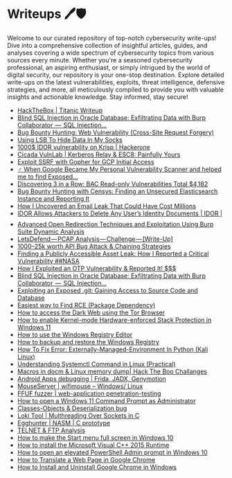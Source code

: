 # Writeups 🖊️🛡️
Welcome to our curated repository of top-notch cybersecurity write-ups! Dive into a comprehensive collection of insightful articles, guides, and analyses covering a wide spectrum of cybersecurity topics from various sources every minute. Whether you're a seasoned cybersecurity professional, an aspiring enthusiast, or simply intrigued by the world of digital security, our repository is your one-stop destination. Explore detailed write-ups on the latest vulnerabilities, exploits, threat intelligence, defensive strategies, and more, all meticulously compiled to provide you with valuable insights and actionable knowledge. Stay informed, stay secure!
<!-- WRITEUPS:START -->
- [HackTheBox | Titanic Writeup](https://infosecwriteups.com/hackthebox-titanic-writeup-5f549dd90f38?source=rss----7b722bfd1b8d---4)
- [Blind SQL Injection in Oracle Database: Exfiltrating Data with Burp Collaborator  —  SQL Injection…](https://infosecwriteups.com/blind-sql-injection-in-oracle-database-exfiltrating-data-with-burp-collaborator-sql-injection-2b8062b04d51?source=rss----7b722bfd1b8d---4)
- [Bug Bounty Hunting: Web Vulnerability &lpar;Cross-Site Request Forgery&rpar;](https://infosecwriteups.com/bug-bounty-hunting-web-vulnerability-cross-site-request-forgery-54aefdf60bf8?source=rss----7b722bfd1b8d---4)
- [Using LSB To Hide Data In My Socks](https://infosecwriteups.com/using-lsb-to-hide-data-in-my-socks-7aac1e467c45?source=rss----7b722bfd1b8d---4)
- [1000$ IDOR vulnerability on Krisp | Hackerone](https://infosecwriteups.com/1000-idor-vulnerability-on-krisp-hackerone-04fa343a9a65?source=rss----7b722bfd1b8d---4)
- [Cicada VulnLab | Kerberos Relay &amp; ESC8: Painfully Yours](https://infosecwriteups.com/cicada-vulnlab-kerberos-relay-esc8-painfully-yours-992582ec00cf?source=rss----7b722bfd1b8d---4)
- [Exploit SSRF with Gopher for GCP Initial Access](https://infosecwriteups.com/exploit-ssrf-with-gopher-for-gcp-initial-access-4aa939f31db7?source=rss----7b722bfd1b8d---4)
- [️‍♂️ When Google Became My Personal Vulnerability Scanner and helped me to find Exposed…](https://hiddendom.medium.com/%EF%B8%8F-%EF%B8%8F-when-google-became-my-personal-vulnerability-scanner-and-helped-me-to-find-exposed-d1d28d24d2ac?source=rss------bug_bounty_writeup-5)
- [Discovering 3 in a Row: BAC Read-only Vulnerabilities Total $4,182](https://medium.com/@robert0/discovering-3-in-a-row-bac-read-only-vulnerabilities-total-4-182-59c93b753eb8?source=rss------bug_bounty_writeup-5)
- [Bug Bounty Hunting with Censys: Finding an Unsecured Elasticsearch Instance and Reporting It](https://medium.com/@hacker_might/bug-bounty-hunting-with-censys-finding-an-unsecured-elasticsearch-instance-and-reporting-it-13a619cc0b4e?source=rss------bug_bounty_writeup-5)
- [How I Uncovered an Email Leak That Could Have Cost Millions](https://krishna-cyber.medium.com/how-i-uncovered-an-email-leak-that-could-have-cost-millions-66500548d0b6?source=rss------bug_bounty_writeup-5)
- [IDOR Allows Attackers to Delete Any User’s Identity Documents | IDOR | $$$$](https://medium.com/@Bug_Slay3r/idor-allows-attackers-to-delete-any-users-identity-documents-idor-18f0cc901d16?source=rss------bug_bounty_writeup-5)
- [Advanced Open Redirection Techniques and Exploitation Using Burp Suite Dynamic Analysis](https://medium.com/@shadyfarouk1986/advanced-open-redirection-techniques-and-exploitation-using-burp-suite-dynamic-analysis-6d6f5bc23f66?source=rss------bug_bounty_writeup-5)
- [LetsDefend — PCAP Analysis — Challenge — [Write-Up]](https://infosecwriteups.com/letsdefend-pcap-analysis-challenge-write-up-e958916c201b?source=rss----7b722bfd1b8d---4)
- [$1000–$25k worth API Bug Attack &amp; Chaining Strategies](https://infosecwriteups.com/1000-25k-worth-api-bug-attack-chaining-strategies-ded4121b5791?source=rss----7b722bfd1b8d---4)
- [Finding a Publicly Accessible Asset Leak: How I Reported a Critical Vulnerability ##NASA](https://medium.com/@ashokpandiya71/finding-a-publicly-accessible-asset-leak-how-i-reported-a-critical-vulnerability-nasa-9fd626df59f5?source=rss------bug_bounty_writeup-5)
- [How I Exploited an OTP Vulnerability &amp; Reported It! $$$](https://medium.com/@Bug_Slay3r/how-i-exploited-an-otp-vulnerability-reported-it-660da35d997a?source=rss------bug_bounty_writeup-5)
- [Blind SQL Injection in Oracle Database: Exfiltrating Data with Burp Collaborator  —  SQL Injection…](https://infosecwriteups.com/blind-sql-injection-in-oracle-database-exfiltrating-data-with-burp-collaborator-sql-injection-2b8062b04d51?source=rss------bug_bounty_writeup-5)
- [Exploiting an Exposed .git: Gaining Access to Source Code and Database](https://ilhamm0a.medium.com/exploiting-an-exposed-git-gaining-access-to-source-code-and-database-6cb7a5df6b4c?source=rss------bug_bounty_writeup-5)
- [Easiest way to Find RCE &lpar;Package Dependency&rpar;](https://infosecwriteups.com/easiest-way-to-find-rce-package-dependency-d32efc70f2bf?source=rss----7b722bfd1b8d---4)
- [How to access the Dark Web using the Tor Browser](https://www.bleepingcomputer.com/tutorials/how-to-access-the-dark-web-using-the-tor-browser/)
- [How to enable Kernel-mode Hardware-enforced Stack Protection in Windows 11](https://www.bleepingcomputer.com/tutorials/how-to-enable-kernel-mode-hardware-enforced-stack-protection-in-windows-11/)
- [How to use the Windows Registry Editor](https://www.bleepingcomputer.com/tutorials/how-to-use-the-windows-registry-editor/)
- [How to backup and restore the Windows Registry](https://www.bleepingcomputer.com/tutorials/how-to-backup-and-restore-the-windows-registry/)
- [How To Fix Error: Externally-Managed-Environment In Python &lpar;Kali Linux&rpar;](https://technicalnavigator.in/how-to-fix-error-externally-managed-environment-in-python-kali-linux/)
- [Understanding Systemctl Command in Linux &lpar;Practical&rpar;](https://technicalnavigator.in/understanding-systemctl-command-in-linux-practical/)
- [Macros in docm &amp; Linux memory dump| Hack The Boo  Challanges](https://technicalnavigator.in/macros-in-docm-linux-memory-dump-hack-the-boo-challanges/)
- [Android Apps debugging |  Frida, JADX, Genymotion](https://technicalnavigator.in/android-apps-debugging-frida-jadx-genymotion/)
- [MouseServer | wifimouse – Windows/ Linux](https://technicalnavigator.in/mouseserver-wifimouse-windows-linux/)
- [FFUF fuzzer | web-application penetration-testing](https://technicalnavigator.in/ffuf-fuzzer-web-application-penetration-testing/)
- [How to open a Windows 11 Command Prompt as Administrator](https://www.bleepingcomputer.com/tutorials/how-to-open-a-windows-11-command-prompt-as-administrator/)
- [Classes-Objects &amp; Deserialization bug](https://technicalnavigator.in/classes-objects-deserialization-bug/)
- [Loki Tool | Multhreading Over Sockets in C](https://technicalnavigator.in/loki-tool-multhreading-over-sockets-in-c/)
- [Egghunter | NASM | C prototype](https://technicalnavigator.in/egghunter-nasm-c-prototype/)
- [TELNET &amp; FTP Analysis](https://technicalnavigator.in/telnet-ftp-analysis/)
- [How to make the Start menu full screen in Windows 10](https://www.bleepingcomputer.com/tutorials/how-to-make-the-start-menu-full-screen-in-windows-10/)
- [How to install the Microsoft Visual C++ 2015 Runtime](https://www.bleepingcomputer.com/tutorials/how-to-install-the-microsoft-visual-c-2015-runtime/)
- [How to open an elevated PowerShell Admin prompt in Windows 10](https://www.bleepingcomputer.com/tutorials/how-to-open-an-elevated-powershell-admin-prompt-in-windows-10/)
- [How to Translate a Web Page in Google Chrome](https://www.bleepingcomputer.com/tutorials/how-to-translate-a-web-page-in-google-chrome/)
- [How to Install and Uninstall Google Chrome in Windows](https://www.bleepingcomputer.com/tutorials/how-to-install-and-uninstall-google-chrome-in-windows/)
<!-- WRITEUPS:END -->
